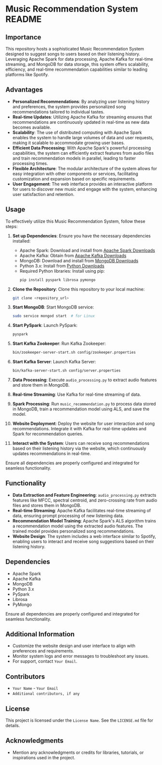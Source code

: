 # Music Recommendation System README

## Importance
This repository hosts a sophisticated Music Recommendation System designed to suggest songs to users based on their listening history. Leveraging Apache Spark for data processing, Apache Kafka for real-time streaming, and MongoDB for data storage, this system offers scalability, efficiency, and real-time recommendation capabilities similar to leading platforms like Spotify.

## Advantages
- **Personalized Recommendations**: By analyzing user listening history and preferences, the system provides personalized song recommendations tailored to individual tastes.
- **Real-time Updates**: Utilizing Apache Kafka for streaming ensures that recommendations are continuously updated in real-time as new data becomes available.
- **Scalability**: The use of distributed computing with Apache Spark enables the system to handle large volumes of data and user requests, making it scalable to accommodate growing user bases.
- **Efficient Data Processing**: With Apache Spark's powerful processing capabilities, the system can efficiently extract features from audio files and train recommendation models in parallel, leading to faster processing times.
- **Flexible Architecture**: The modular architecture of the system allows for easy integration with other components or services, facilitating customization and expansion based on specific requirements.
- **User Engagement**: The web interface provides an interactive platform for users to discover new music and engage with the system, enhancing user satisfaction and retention.

## Usage
To effectively utilize this Music Recommendation System, follow these steps:

1. **Set up Dependencies**: Ensure you have the necessary dependencies installed:
    - Apache Spark: Download and install from [Apache Spark Downloads](https://spark.apache.org/downloads.html)
    - Apache Kafka: Obtain from [Apache Kafka Downloads](https://kafka.apache.org/downloads)
    - MongoDB: Download and install from [MongoDB Downloads](https://www.mongodb.com/try/download/community)
    - Python 3.x: Install from [Python Downloads](https://www.python.org/downloads/)
    - Required Python libraries: Install using pip:
        ```bash
        pip install pyspark librosa pymongo
        ```

2. **Clone the Repository**: Clone this repository to your local machine:
    ```bash
    git clone <repository_url>
    ```

3. **Start MongoDB**: Start MongoDB service:
    ```bash
    sudo service mongod start  # for Linux
    ```

4. **Start PySpark**: Launch PySpark:
    ```bash
    pyspark
    ```

5. **Start Kafka Zookeeper**: Run Kafka Zookeeper:
    ```bash
    bin/zookeeper-server-start.sh config/zookeeper.properties
    ```

6. **Start Kafka Server**: Launch Kafka Server:
    ```bash
    bin/kafka-server-start.sh config/server.properties
    ```

7. **Data Processing**: Execute `audio_processing.py` to extract audio features and store them in MongoDB.

8. **Real-time Streaming**: Use Kafka for real-time streaming of data.

9. **Spark Processing**: Run `music_recommendation.py` to process data stored in MongoDB, train a recommendation model using ALS, and save the model.

10. **Website Deployment**: Deploy the website for user interaction and song recommendations. Integrate it with Kafka for real-time updates and Spark for recommendation queries.

11. **Interact with the System**: Users can receive song recommendations based on their listening history via the website, which continuously updates recommendations in real-time.

Ensure all dependencies are properly configured and integrated for seamless functionality.

## Functionality
- **Data Extraction and Feature Engineering**: `audio_processing.py` extracts features like MFCC, spectral centroid, and zero-crossing rate from audio files and stores them in MongoDB.
- **Real-time Streaming**: Apache Kafka facilitates real-time streaming of data, ensuring prompt processing of new listening data.
- **Recommendation Model Training**: Apache Spark's ALS algorithm trains a recommendation model using the extracted audio features. The trained model provides personalized song recommendations.
- **Website Design**: The system includes a web interface similar to Spotify, enabling users to interact and receive song suggestions based on their listening history.

## Dependencies
- Apache Spark
- Apache Kafka
- MongoDB
- Python 3.x
- PySpark
- Librosa
- PyMongo

Ensure all dependencies are properly configured and integrated for seamless functionality.

## Additional Information
- Customize the website design and user interface to align with preferences and requirements.
- Monitor system logs and error messages to troubleshoot any issues.
- For support, contact `Your Email`.

## Contributors
- `Your Name` - `Your Email`
- `Additional contributors, if any`

## License
This project is licensed under the `License Name`. See the `LICENSE.md` file for details.

## Acknowledgments
- Mention any acknowledgments or credits for libraries, tutorials, or inspirations used in the project.


